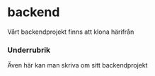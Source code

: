 # backend
Vårt backendprojekt finns att klona härifrån
### Underrubrik
Även här kan man skriva om sitt backendprojekt
